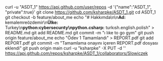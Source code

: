 curl -u "ASDT_1" https://api.github.com/user/repos -d '{"name":"ASDT_1", "private":true}'
git clone https://github.com/ksharpke/ASDT_1.git
cd ASDT_1
git checkout -b feature/about_me
echo "# Hakkımda\n\n**Ad:** kemalemreözdemir\n**Ülke:** Turkey\n**python:**cybersecurıty\n**python.csharp:** turkısh.english.polish" > README.md
git add README.md
git commit -m "ı lıke to go gym"
git push origin feature/about_me
echo "Ödev 1 Tamamlandı" > REPORT.pdf
git add REPORT.pdf
git commit -m "Tamamlama onayını içeren REPORT.pdf dosyası eklendi"
git push origin main
curl -u "ksharpke" -X PUT -d '' https://api.github.com/repos/ksharpke/ASDT_1/collaborators/Slowiczek
